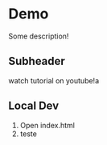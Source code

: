# Demo

Some description!

## Subheader

watch tutorial on youtube!a

## Local Dev

1. Open index.html
2. teste
